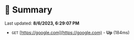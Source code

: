 # 📖 Summary
Last updated: **8/6/2023, 6:29:07 PM**

- `GET` [https://google.com](https://google.com) - **Up** (184ms)
